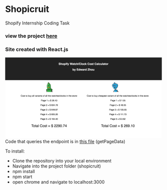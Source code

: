 # Shopicruit
Shopify Internship Coding Task

### view the project [here]()

### Site created with React.js
![alt text](https://github.com/edzmh96/Shopicruit/blob/master/src/calculator.png "Shopicruit calculator")
Code that queries the endpoint is in [this file](https://github.com/edzmh96/Shopicruit/blob/master/src/CostBuilder.js) (getPageData)

To install:
- Clone the repository into your local environment
- Navigate into the project folder (shopicruit)
- npm install
- npm start
- open chrome and navigate to localhost:3000
